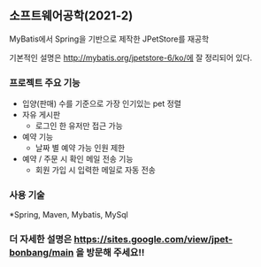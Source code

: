 ## 소프트웨어공학(2021-2)
MyBatis에서 Spring을 기반으로 제작한 JPetStore를 재공학

기본적인 설명은 http://mybatis.org/jpetstore-6/ko/에 잘 정리되어 있다.

### 프로젝트 주요 기능
* 입양(판매) 수를 기준으로 가장 인기있는 pet 정렬
* 자유 게시판
  - 로그인 한 유저만 접근 가능
* 예약 기능
  - 날짜 별 예약 가능 인원 제한
* 예약 / 주문 시 확인 메일 전송 기능
  - 회원 가입 시 입력한 메일로 자동 전송
  
### 사용 기술
*Spring, Maven, Mybatis, MySql


### 더  자세한 설명은 https://sites.google.com/view/jpet-bonbang/main 을 방문해 주세요!!
